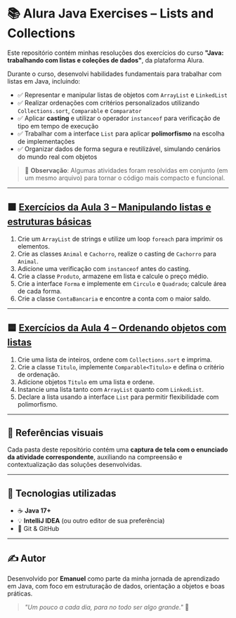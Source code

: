 # 📚 Alura Java Exercises – Lists and Collections

Este repositório contém minhas resoluções dos exercícios do curso **"Java: trabalhando com listas e coleções de dados"**, da plataforma Alura.

Durante o curso, desenvolvi habilidades fundamentais para trabalhar com listas em Java, incluindo:

- ✅ Representar e manipular listas de objetos com `ArrayList` e `LinkedList`
- ✅ Realizar ordenações com critérios personalizados utilizando `Collections.sort`, `Comparable` e `Comparator`
- ✅ Aplicar **casting** e utilizar o operador `instanceof` para verificação de tipo em tempo de execução
- ✅ Trabalhar com a interface `List` para aplicar **polimorfismo** na escolha de implementações
- ✅ Organizar dados de forma segura e reutilizável, simulando cenários do mundo real com objetos

> 📌 **Observação**: Algumas atividades foram resolvidas em conjunto (em um mesmo arquivo) para tornar o código mais compacto e funcional.

---

## 🟩 [Exercícios da Aula 3 – Manipulando listas e estruturas básicas](https://github.com/Nuillexe/alura-java-exercises-lists-and-collections/tree/master/Class%203/src)

1. Crie um `ArrayList` de strings e utilize um loop `foreach` para imprimir os elementos.  
2. Crie as classes `Animal` e `Cachorro`, realize o casting de `Cachorro` para `Animal`.  
3. Adicione uma verificação com `instanceof` antes do casting.  
4. Crie a classe `Produto`, armazene em lista e calcule o preço médio.  
5. Crie a interface `Forma` e implemente em `Circulo` e `Quadrado`; calcule área de cada forma.  
6. Crie a classe `ContaBancaria` e encontre a conta com o maior saldo.

---

## 🟦 [Exercícios da Aula 4 – Ordenando objetos com listas](https://github.com/Nuillexe/alura-java-exercises-lists-and-collections/tree/master/Class%204/src)

1. Crie uma lista de inteiros, ordene com `Collections.sort` e imprima.  
2. Crie a classe `Titulo`, implemente `Comparable<Titulo>` e defina o critério de ordenação.  
3. Adicione objetos `Titulo` em uma lista e ordene.  
4. Instancie uma lista tanto com `ArrayList` quanto com `LinkedList`.  
5. Declare a lista usando a interface `List` para permitir flexibilidade com polimorfismo.

---

## 📸 Referências visuais

Cada pasta deste repositório contém uma **captura de tela com o enunciado da atividade correspondente**, auxiliando na compreensão e contextualização das soluções desenvolvidas.

---

## 🔧 Tecnologias utilizadas

- ☕ **Java 17+**
- 💡 **IntelliJ IDEA** (ou outro editor de sua preferência)
- 🧰 Git & GitHub

---

## ✍️ Autor

Desenvolvido por **Emanuel** como parte da minha jornada de aprendizado em Java, com foco em estruturação de dados, orientação a objetos e boas práticas.  
> _"Um pouco a cada dia, para no todo ser algo grande."_ 💬
